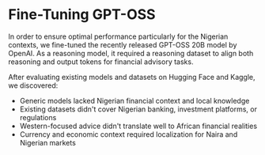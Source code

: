 # Fine-Tuning GPT-OSS

In order to ensure optimal performance particularly for the Nigerian contexts, we fine-tuned the recently released GPT-OSS 20B model by OpenAI. As a reasoning model, it required a reasoning dataset to align both reasoning and output tokens for financial advisory tasks.

After evaluating existing models and datasets on Hugging Face and Kaggle, we discovered:

- Generic models lacked Nigerian financial context and local knowledge
- Existing datasets didn't cover Nigerian banking, investment platforms, or regulations
- Western-focused advice didn't translate well to African financial realities
- Currency and economic context required localization for Naira and Nigerian markets

